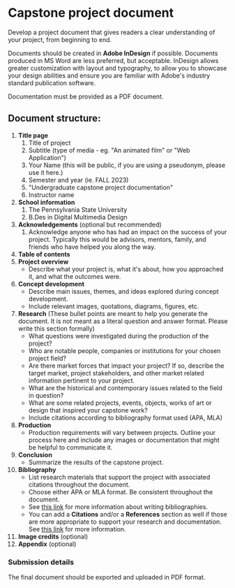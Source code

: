 # Capstone project document

Develop a project document that gives readers a clear understanding of your project, from beginning to end. 

Documents should be created in **Adobe InDesign** if possible. Documents produced in MS Word are less preferred, but acceptable. InDesign allows greater customization with layout and typography, to allow you to showcase your design abilities and ensure you are familiar with Adobe's industry standard publication software.

Documentation must be provided as a PDF document.

## Document structure:

1. **Title page**
   1. Title of project
   2. Subtitle \(type of media - eg. "An animated film" or "Web Application"\)
   3. Your Name (this will be public, if you are using a pseudonym, please use it here.)
   4. Semester and year \(ie. FALL 2023\)
   5. "Undergraduate capstone project documentation"
   6. Instructor name
2. **School information**
   1. The Pennsylvania State University
   2. B.Des in Digital Multimedia Design
3. **Acknowledgements** (optional but recommended)
   1. Acknowledge anyone who has had an impact on the success of your project. Typically this would be advisors, mentors, family, and friends who have helped you along the way.   
4. **Table of contents**
5. **Project overview**
   * Describe what your project is, what it's about, how you approached it, and what the outcomes were.
6. **Concept development**
   * Describe main issues, themes, and ideas explored during concept development.
   * Include relevant images, quotations, diagrams, figures, etc.
7. **Research** (These bullet points are meant to help you generate the document. It is not meant as a literal question and answer format. Please write this section formally)
   * What questions were investigated during the production of the project?
   * Who are notable people, companies or institutions for your chosen project field?
   * Are there market forces that impact your project? If so, describe the target market, project stakeholders, and other market related information pertinent to your project.
   * What are the historical and contemporary issues related to the field in question?
   * What are some related projects, events, objects, works of art or design that inspired your capstone work?
   * Include citations according to bibliography format used \(APA, MLA\)
8. **Production**
   * Production requirements will vary between projects. Outline your process here and include any images or documentation that might be helpful to communicate it.
9. **Conclusion**
   * Summarize the results of the capstone project. 
10. **Bibliography**
    * List research materials that support the project with associated citations throughout the document.
    * Choose either APA or MLA format. Be consistent throughout the document.
    * See [this link](https://www.bibliography.com/how-to/how-to-write-a-bibliography-for-a-school-project/) for more information about writing bibliographies.
    * You can add a **Citations** and/or a **References** section as well if those are more appropriate to support your research and documentation. See [this link](https://www.bibliography.com/how-to/difference-between-citations-and-references/) for more information.
11. **Image credits** \(optional\)
12. **Appendix** \(optional\)

### Submission details

The final document should be exported and uploaded in PDF format.


